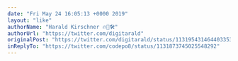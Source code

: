 ```yaml
---
date: "Fri May 24 16:05:13 +0000 2019"
layout: "like"
authorName: "Harald Kirschner 🔥🦊🛠"
authorUrl: "https://twitter.com/digitarald"
originalPost: "https://twitter.com/digitarald/status/1131954314644033536"
inReplyTo: "https://twitter.com/codepo8/status/1131873745025548292"
---
```

